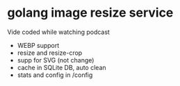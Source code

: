 # golang image resize service

Vide coded while watching podcast

* WEBP support
* resize and resize-crop
* supp for SVG (not change)
* cache in SQLite DB, auto clean
* stats and config in /config
